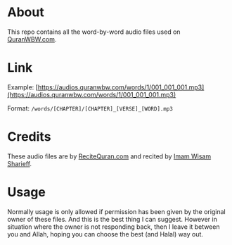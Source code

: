 # About
This repo contains all the word-by-word audio files used on [QuranWBW.com](https://quranwbw.com).

# Link
Example: [https://audios.quranwbw.com/words/1/001_001_001.mp3](https://audios.quranwbw.com/words/1/001_001_001.mp3)

Format: `/words/[CHAPTER]/[CHAPTER]_[VERSE]_[WORD].mp3`

# Credits
These audio files are by [ReciteQuran.com](https://recitequran.com) and recited by [Imam Wisam Sharieff](https://twitter.com/WisamSharieff).

# Usage
Normally usage is only allowed if permission has been given by the original owner of these files. And this is the best thing I can suggest. However in situation where the owner is not responding back, then I leave it between you and Allah, hoping you can choose the best (and Halal) way out.
